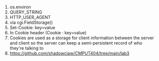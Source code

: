 1. os.environ
2. QUERY_STRING
3. HTTP_USER_AGENT
4. via cgi.FieldStorage()
5. Set-Cookie: key=value
6. In Cookie header (Cookie : key=value)
7. Cookies are used as a storage for client information between the server and client so the server can keep a semi-persistent record of who they're talking to
8. https://github.com/shadowciaw/CMPUT404/tree/main/lab3

